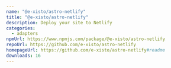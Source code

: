 ```yaml
---
name: "@e-xisto/astro-netlify"
title: "@e-xisto/astro-netlify"
description: Deploy your site to Netlify
categories:
  - adapters
npmUrl: https://www.npmjs.com/package/@e-xisto/astro-netlify
repoUrl: https://github.com/e-xisto/astro-netlify
homepageUrl: https://github.com/e-xisto/astro-netlify#readme
downloads: 16
---
```

